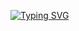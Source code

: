 <a href="https://git.io/typing-svg"><img src="https://readme-typing-svg.herokuapp.com?font=Fira+Code&weight=900&pause=989&color=9EF3FF&center=true&vCenter=true&random=false&width=435&lines=Hi+there;Achraf+is+here" alt="Typing SVG" />
</a>
